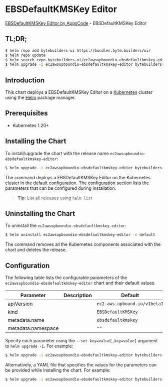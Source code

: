 # EBSDefaultKMSKey Editor

[EBSDefaultKMSKey Editor by AppsCode](https://byte.builders) - EBSDefaultKMSKey Editor

## TL;DR;

```bash
$ helm repo add bytebuilders-ui https://bundles.byte.builders/ui/
$ helm repo update
$ helm search repo bytebuilders-ui/ec2awsupboundio-ebsdefaultkmskey-editor --version=v0.4.18
$ helm upgrade -i ec2awsupboundio-ebsdefaultkmskey-editor bytebuilders-ui/ec2awsupboundio-ebsdefaultkmskey-editor -n default --create-namespace --version=v0.4.18
```

## Introduction

This chart deploys a EBSDefaultKMSKey Editor on a [Kubernetes](http://kubernetes.io) cluster using the [Helm](https://helm.sh) package manager.

## Prerequisites

- Kubernetes 1.20+

## Installing the Chart

To install/upgrade the chart with the release name `ec2awsupboundio-ebsdefaultkmskey-editor`:

```bash
$ helm upgrade -i ec2awsupboundio-ebsdefaultkmskey-editor bytebuilders-ui/ec2awsupboundio-ebsdefaultkmskey-editor -n default --create-namespace --version=v0.4.18
```

The command deploys a EBSDefaultKMSKey Editor on the Kubernetes cluster in the default configuration. The [configuration](#configuration) section lists the parameters that can be configured during installation.

> **Tip**: List all releases using `helm list`

## Uninstalling the Chart

To uninstall the `ec2awsupboundio-ebsdefaultkmskey-editor`:

```bash
$ helm uninstall ec2awsupboundio-ebsdefaultkmskey-editor -n default
```

The command removes all the Kubernetes components associated with the chart and deletes the release.

## Configuration

The following table lists the configurable parameters of the `ec2awsupboundio-ebsdefaultkmskey-editor` chart and their default values.

|     Parameter      | Description |                 Default                 |
|--------------------|-------------|-----------------------------------------|
| apiVersion         |             | <code>ec2.aws.upbound.io/v1beta1</code> |
| kind               |             | <code>EBSDefaultKMSKey</code>           |
| metadata.name      |             | <code>ebsdefaultkmskey</code>           |
| metadata.namespace |             | <code>""</code>                         |


Specify each parameter using the `--set key=value[,key=value]` argument to `helm upgrade -i`. For example:

```bash
$ helm upgrade -i ec2awsupboundio-ebsdefaultkmskey-editor bytebuilders-ui/ec2awsupboundio-ebsdefaultkmskey-editor -n default --create-namespace --version=v0.4.18 --set apiVersion=ec2.aws.upbound.io/v1beta1
```

Alternatively, a YAML file that specifies the values for the parameters can be provided while
installing the chart. For example:

```bash
$ helm upgrade -i ec2awsupboundio-ebsdefaultkmskey-editor bytebuilders-ui/ec2awsupboundio-ebsdefaultkmskey-editor -n default --create-namespace --version=v0.4.18 --values values.yaml
```
